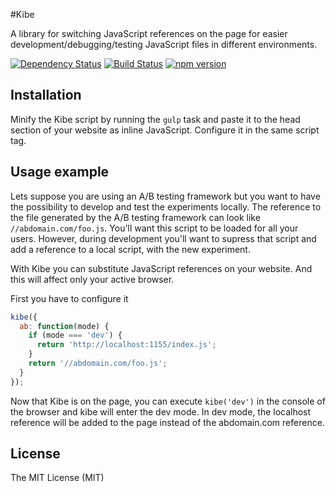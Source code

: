 #Kibe

A library for switching JavaScript references on the page for easier development/debugging/testing JavaScript files in different environments.

[![Dependency Status](https://david-dm.org/zkochan/kibe/status.svg?style=flat)](https://david-dm.org/zkochan/kibe)
[![Build Status](https://travis-ci.org/zkochan/kibe.svg)](https://travis-ci.org/zkochan/kibe)
[![npm version](https://badge.fury.io/js/kibe.svg)](http://badge.fury.io/js/kibe)

## Installation

Minify the Kibe script by running the `gulp` task and paste it to the head section of your website as inline JavaScript. Configure it in the same script tag.

## Usage example

Lets suppose you are using an A/B testing framework but you want to have the possibility to develop and test the experiments locally. The reference to the file generated by the A/B testing framework can look like `//abdomain.com/foo.js`. You'll want this script to be loaded for all your users. However, during development you'll want to supress that script and add a reference to a local script, with the new experiment.

With Kibe you can substitute JavaScript references on your website. And this will affect only your active browser.

First you have to configure it

``` js
kibe({
  ab: function(mode) {
    if (mode === 'dev') {
      return 'http://localhost:1155/index.js';
    }
    return '//abdomain.com/foo.js';
  }
});
```

Now that Kibe is on the page, you can execute `kibe('dev')` in the console of the browser and kibe will enter the dev mode. In dev mode, the localhost reference will be added to the page instead of the abdomain.com reference.

## License

The MIT License (MIT)